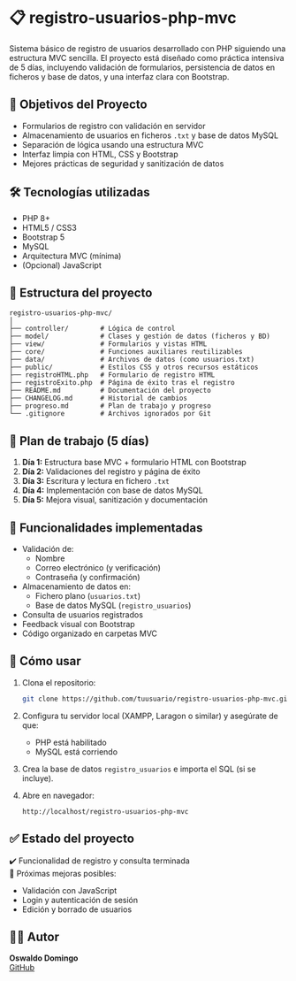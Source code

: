 # 📋 registro-usuarios-php-mvc

Sistema básico de registro de usuarios desarrollado con PHP siguiendo una estructura MVC sencilla. El proyecto está diseñado como práctica intensiva de 5 días, incluyendo validación de formularios, persistencia de datos en ficheros y base de datos, y una interfaz clara con Bootstrap.

## 🚀 Objetivos del Proyecto

- Formularios de registro con validación en servidor
- Almacenamiento de usuarios en ficheros `.txt` y base de datos MySQL
- Separación de lógica usando una estructura MVC
- Interfaz limpia con HTML, CSS y Bootstrap
- Mejores prácticas de seguridad y sanitización de datos

## 🛠️ Tecnologías utilizadas

- PHP 8+
- HTML5 / CSS3
- Bootstrap 5
- MySQL
- Arquitectura MVC (mínima)
- (Opcional) JavaScript

## 📂 Estructura del proyecto

```
registro-usuarios-php-mvc/
│
├── controller/        # Lógica de control
├── model/             # Clases y gestión de datos (ficheros y BD)
├── view/              # Formularios y vistas HTML
├── core/              # Funciones auxiliares reutilizables
├── data/              # Archivos de datos (como usuarios.txt)
├── public/            # Estilos CSS y otros recursos estáticos
├── registroHTML.php   # Formulario de registro HTML
├── registroExito.php  # Página de éxito tras el registro
├── README.md          # Documentación del proyecto
├── CHANGELOG.md       # Historial de cambios
├── progreso.md        # Plan de trabajo y progreso
└── .gitignore         # Archivos ignorados por Git
```

## 📅 Plan de trabajo (5 días)

1. **Día 1:** Estructura base MVC + formulario HTML con Bootstrap  
2. **Día 2:** Validaciones del registro y página de éxito  
3. **Día 3:** Escritura y lectura en fichero `.txt`  
4. **Día 4:** Implementación con base de datos MySQL  
5. **Día 5:** Mejora visual, sanitización y documentación  

## 🧪 Funcionalidades implementadas

- Validación de:
  - Nombre
  - Correo electrónico (y verificación)
  - Contraseña (y confirmación)
- Almacenamiento de datos en:
  - Fichero plano (`usuarios.txt`)
  - Base de datos MySQL (`registro_usuarios`)
- Consulta de usuarios registrados
- Feedback visual con Bootstrap
- Código organizado en carpetas MVC

## 🧰 Cómo usar

1. Clona el repositorio:
   ```bash
   git clone https://github.com/tuusuario/registro-usuarios-php-mvc.git
   ```

2. Configura tu servidor local (XAMPP, Laragon o similar) y asegúrate de que:
   - PHP está habilitado
   - MySQL está corriendo

3. Crea la base de datos `registro_usuarios` e importa el SQL (si se incluye).

4. Abre en navegador:
   ```
   http://localhost/registro-usuarios-php-mvc
   ```

## ✅ Estado del proyecto

✔️ Funcionalidad de registro y consulta terminada  
🔧 Próximas mejoras posibles:
- Validación con JavaScript
- Login y autenticación de sesión
- Edición y borrado de usuarios

## 👨‍💻 Autor

**Oswaldo Domingo**  
[GitHub](https://github.com/OswaldoDomingo)
